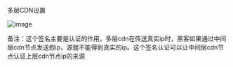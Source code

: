 多层CDN设置

![image](https://user-images.githubusercontent.com/90588289/133736086-4b1c0c0a-cbd3-41d1-bdda-c149a26017af.png)

备注：这个签名主要是认证的作用，多层cdn在传送真实ip时，黑客如果通过中间层cdn节点发送假ip，源就不能得到真实的ip。这个签名认证可以让中间层cdn节点认证上层cdn节点ip的来源
